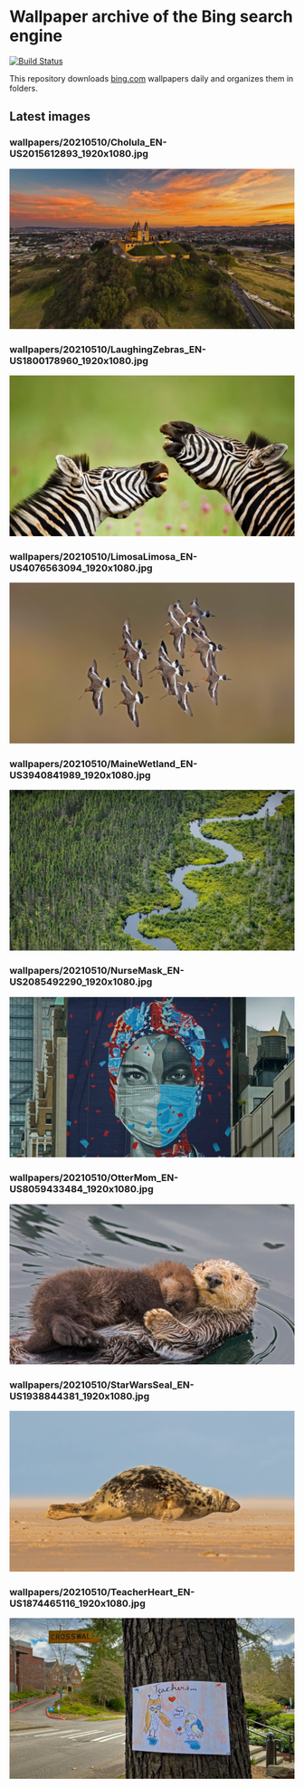 # Wallpaper archive of the Bing search engine

[![Build Status](https://travis-ci.org/kijart/bing-daily-images-dl.svg?branch=wallpapers)](https://travis-ci.org/kijart/bing-daily-images-dl)

This repository downloads [bing.com](https://www.bing.com) wallpapers daily and organizes them in folders.

## Latest images

<!-- Wallpapers -->

### wallpapers/20210510/Cholula_EN-US2015612893_1920x1080.jpg

![wallpapers/20210510/Cholula_EN-US2015612893_1920x1080.jpg](wallpapers/20210510/Cholula_EN-US2015612893_1920x1080.jpg)

### wallpapers/20210510/LaughingZebras_EN-US1800178960_1920x1080.jpg

![wallpapers/20210510/LaughingZebras_EN-US1800178960_1920x1080.jpg](wallpapers/20210510/LaughingZebras_EN-US1800178960_1920x1080.jpg)

### wallpapers/20210510/LimosaLimosa_EN-US4076563094_1920x1080.jpg

![wallpapers/20210510/LimosaLimosa_EN-US4076563094_1920x1080.jpg](wallpapers/20210510/LimosaLimosa_EN-US4076563094_1920x1080.jpg)

### wallpapers/20210510/MaineWetland_EN-US3940841989_1920x1080.jpg

![wallpapers/20210510/MaineWetland_EN-US3940841989_1920x1080.jpg](wallpapers/20210510/MaineWetland_EN-US3940841989_1920x1080.jpg)

### wallpapers/20210510/NurseMask_EN-US2085492290_1920x1080.jpg

![wallpapers/20210510/NurseMask_EN-US2085492290_1920x1080.jpg](wallpapers/20210510/NurseMask_EN-US2085492290_1920x1080.jpg)

### wallpapers/20210510/OtterMom_EN-US8059433484_1920x1080.jpg

![wallpapers/20210510/OtterMom_EN-US8059433484_1920x1080.jpg](wallpapers/20210510/OtterMom_EN-US8059433484_1920x1080.jpg)

### wallpapers/20210510/StarWarsSeal_EN-US1938844381_1920x1080.jpg

![wallpapers/20210510/StarWarsSeal_EN-US1938844381_1920x1080.jpg](wallpapers/20210510/StarWarsSeal_EN-US1938844381_1920x1080.jpg)

### wallpapers/20210510/TeacherHeart_EN-US1874465116_1920x1080.jpg

![wallpapers/20210510/TeacherHeart_EN-US1874465116_1920x1080.jpg](wallpapers/20210510/TeacherHeart_EN-US1874465116_1920x1080.jpg)

